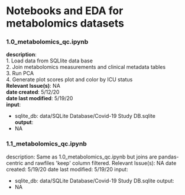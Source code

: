 # Notebooks and EDA for metabolomics datasets

### 1.0_metabolomics_qc.ipynb

**description**:   
    1. Load data from SQLlite data base  
    2. Join metabolomics measurements and clinical metadata tables  
    3. Run PCA  
    4. Generate plot scores plot and color by ICU status  
**Relevant Issue(s)**: NA  
**date created**: 5/12/20  
**date last modified**: 5/19/20  
**input**:  
  - sqlite_db: data/SQLite Database/Covid-19 Study DB.sqlite  
**output**:  
  - NA  

### 1.1_metabolomics_qc.ipynb 

description: Same as 1.0_metabolomics_qc.ipynb but joins are pandas-centric and rawfiles 'keep' column filtered.
Relevant Issue(s): NA
date created: 5/19/20
date last modified: 5/19/20
input:
  - sqlite_db: data/SQLite Database/Covid-19 Study DB.sqlite
output:
  - NA
